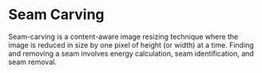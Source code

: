 # Seam Carving
Seam-carving is a content-aware image resizing technique where 
the image is reduced in size by one pixel of height (or width) at a time. 
Finding and removing a seam involves energy calculation, seam identification, and seam removal. 
